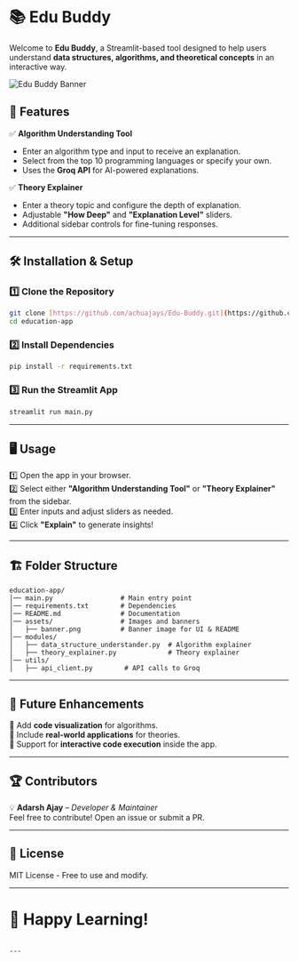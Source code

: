# 📚 Edu Buddy

Welcome to **Edu Buddy**, a Streamlit-based tool designed to help users understand **data structures, algorithms, and theoretical concepts** in an interactive way.



![Edu Buddy Banner](assets/banner.png)


## 🎯 **Features**
✅ **Algorithm Understanding Tool**  
- Enter an algorithm type and input to receive an explanation.  
- Select from the top 10 programming languages or specify your own.  
- Uses the **Groq API** for AI-powered explanations.  

✅ **Theory Explainer**  
- Enter a theory topic and configure the depth of explanation.  
- Adjustable **"How Deep"** and **"Explanation Level"** sliders.  
- Additional sidebar controls for fine-tuning responses.

---

## 🛠️ **Installation & Setup**
### 1️⃣ **Clone the Repository**
```sh
git clone [https://github.com/achuajays/Edu-Buddy.git](https://github.com/achuajays/Edu-Buddy.git)
cd education-app
```

### 2️⃣ **Install Dependencies**
```sh
pip install -r requirements.txt
```

### 3️⃣ **Run the Streamlit App**
```sh
streamlit run main.py
```

---

## 🖥️ **Usage**
1️⃣ Open the app in your browser.  
2️⃣ Select either **"Algorithm Understanding Tool"** or **"Theory Explainer"** from the sidebar.  
3️⃣ Enter inputs and adjust sliders as needed.  
4️⃣ Click **"Explain"** to generate insights!  

---

## 🏗️ **Folder Structure**
```
education-app/
│── main.py                 # Main entry point
│── requirements.txt        # Dependencies
│── README.md               # Documentation
│── assets/                 # Images and banners
│   ├── banner.png          # Banner image for UI & README
│── modules/
│   ├── data_structure_understander.py  # Algorithm explainer
│   ├── theory_explainer.py             # Theory explainer
│── utils/
│   ├── api_client.py        # API calls to Groq
```

---



## 🚀 **Future Enhancements**
🔹 Add **code visualization** for algorithms.  
🔹 Include **real-world applications** for theories.  
🔹 Support for **interactive code execution** inside the app.

---

## 🏆 **Contributors**
💡 **Adarsh Ajay** – *Developer & Maintainer*  
Feel free to contribute! Open an issue or submit a PR.  

---

## 📜 **License**
MIT License - Free to use and modify.

---

# 🎉 Happy Learning!
```

---

